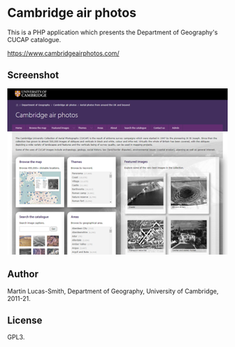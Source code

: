 Cambridge air photos
====================

This is a PHP application which presents the Department of Geography's CUCAP catalogue.

https://www.cambridgeairphotos.com/


Screenshot
----------

![Screenshot](screenshot.png)


Author
------

Martin Lucas-Smith, Department of Geography, University of Cambridge, 2011-21.


License
-------

GPL3.

